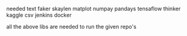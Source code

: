 needed text 
faker
skaylen 
matplot
numpay
pandays
tensaflow
thinker 
kaggle
csv
jenkins
docker 


all the above libs are needed to run the given repo's
